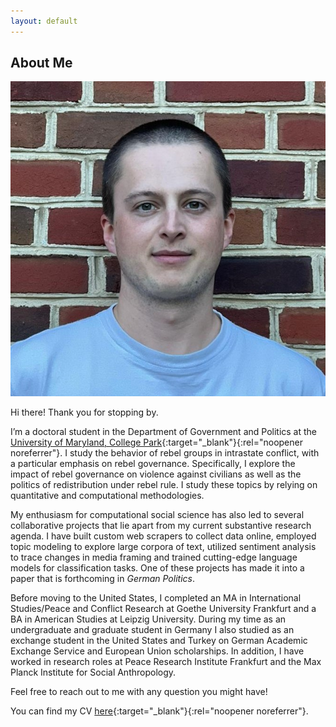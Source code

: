 ```yaml
---
layout: default
---
```


## About Me

<img class="profile-picture" src="profile.jpg">

Hi there! Thank you for stopping by.

I’m a doctoral student in the Department of Government and Politics at the [University of Maryland, College Park](https://gvpt.umd.edu/){:target="_blank"}{:rel="noopener noreferrer"}. I study the behavior of rebel groups in intrastate conflict, with a particular emphasis on rebel governance. Specifically, I explore the impact of rebel governance on violence against civilians as well as the politics of redistribution under rebel rule. I study these topics by relying on quantitative and computational methodologies.

My enthusiasm for computational social science has also led to several collaborative projects that lie apart from my current substantive research agenda. I have built custom web scrapers to collect data online, employed topic modeling to explore large corpora of text, utilized sentiment analysis to trace changes in media framing and trained cutting-edge language models for classification tasks. One of these projects has made it into a paper that is forthcoming in *German Politics*.

Before moving to the United States, I completed an MA in International Studies/Peace and Conflict Research at Goethe University Frankfurt and a BA in American Studies at Leipzig University. During my time as an undergraduate and graduate student in Germany I also studied as an exchange student in the United States and Turkey on German Academic Exchange Service and European Union scholarships. In addition, I have worked in research roles at Peace Research Institute Frankfurt and the Max Planck Institute for Social Anthropology.

Feel free to reach out to me with any question you might have!

You can find my CV [here](/pdfs/cv_bauer.pdf){:target="_blank"}{:rel="noopener noreferrer"}.
